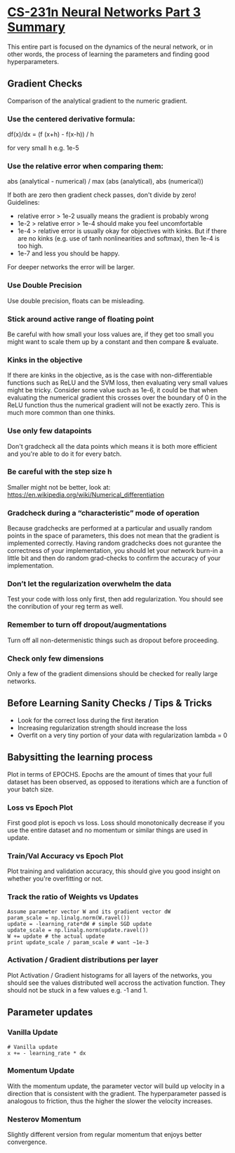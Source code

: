 # [CS-231n Neural Networks Part 3 Summary](http://cs231n.github.io/neural-networks-3/)

This entire part is focused on the dynamics of the neural network, or in other words,
the process of learning the parameters and finding good hyperparameters.

## Gradient Checks
Comparison of the analytical gradient to the numeric gradient.

### Use the centered derivative formula:

df(x)/dx = (f (x+h) - f(x-h)) / h

for very small h e.g. 1e-5

### Use the relative error when comparing them:

abs (analytical - numerical) / max (abs (analytical), abs (numerical))

If both are zero then gradient check passes, don't divide by zero!
Guidelines:
- relative error > 1e-2 usually means the gradient is probably wrong
- 1e-2 > relative error > 1e-4 should make you feel uncomfortable
- 1e-4 > relative error is usually okay for objectives with kinks. But if there are no kinks (e.g. use of tanh nonlinearities and softmax), then 1e-4 is too high.
- 1e-7 and less you should be happy.

For deeper networks the error will be larger.

### Use Double Precision
Use double precision, floats can be misleading.

### Stick around active range of floating point
Be careful with how small your loss values are, if they get too small you might want to 
scale them up by a constant and then compare & evaluate.

### Kinks in the objective
If there are kinks in the objective, as is the case with non-differentiable functions such as ReLU and 
the SVM loss, then evaluating very small values might be tricky. Consider some value such as 1e-6, it could be 
that when evaluating the numerical gradient this crosses over the boundary of 0 in the ReLU function thus the numerical 
gradient will not be exactly zero. This is much more common than one thinks.

### Use only few datapoints
Don't gradcheck all the data points which means it is both more efficient and you're able to do it for 
every batch.

### Be careful with the step size h
Smaller might not be better, look at:
https://en.wikipedia.org/wiki/Numerical_differentiation

### Gradcheck during a “characteristic” mode of operation
Because gradchecks are performed at a particular and usually random points in the space of parameters, this 
does not mean that the gradient is implemented correctly. 
Having random gradchecks does not gurantee the correctness of your implementation, you should let your network 
burn-in a little bit and then do random grad-checks to confirm the accuracy of your implementation.

### Don’t let the regularization overwhelm the data
Test your code with loss only first, then add regularization. You should see the conribution of your reg term as well.

### Remember to turn off dropout/augmentations
Turn off all non-determenistic things such as dropout before proceeding.

### Check only few dimensions
Only  a few of the gradient dimensions should be checked for really large networks.

## Before Learning Sanity Checks / Tips & Tricks
- Look for the correct loss during the first iteration
- Increasing regularization strength should increase the loss
- Overfit on a very tiny portion of your data with regularization lambda = 0

## Babysitting the learning process
Plot in terms of EPOCHS. Epochs are the amount of times that your full dataset has been observed, as opposed to iterations
which are a function of your batch size.

### Loss vs Epoch Plot
First good plot is epoch vs loss. Loss should monotonically decrease if you use the entire dataset and no 
momentum or similar things are used in update.

### Train/Val Accuracy vs Epoch Plot
Plot training and validation accuracy, this should give you good insight on whether you're overfitting or not.

### Track the ratio of Weights vs Updates
```
Assume parameter vector W and its gradient vector dW
param_scale = np.linalg.norm(W.ravel())
update = -learning_rate*dW # simple SGD update
update_scale = np.linalg.norm(update.ravel())
W += update # the actual update
print update_scale / param_scale # want ~1e-3
```

### Activation / Gradient distributions per layer
Plot Activation / Gradient histograms for all layers of the networks, you should see the values 
distributed well accross the activation function. They should not be stuck in a few values e.g. -1 and 1.

## Parameter updates

### Vanilla Update
```
# Vanilla update
x += - learning_rate * dx
```

### Momentum Update
With the momentum update, the parameter vector will build up velocity in a direction that is consistent with the 
gradient. The hyperparameter passed is analogous to friction, thus the higher the slower the velocity increases.

### Nesterov Momentum
Slightly different version from regular momentum that enjoys better convergence.


